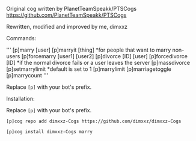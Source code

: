 Original cog written by PlanetTeamSpeakk/PTSCogs https://github.com/PlanetTeamSpeakk/PTSCogs

Rewritten, modified and improved by me, dimxxz

Commands:

'''
[p]marry [user]
[p]marryit [thing]				*for people that want to marry non-users
[p]forcemarry [user1] [user2]
[p]divorce [ID] [user]
[p]forcedivorce [ID]			*if the normal divorce fails or a user leaves the server
[p]massdivorce
[p]setmarrylimit				*default is set to 1
[p]marrylimit
[p]marriagetoggle
[p]marrycount
'''

Replace `[p]` with your bot's prefix.


Installation:

Replace `[p]` with your bot's prefix.
```
[p]cog repo add dimxxz-Cogs https://github.com/dimxxz/dimxxz-Cogs
```
```
[p]cog install dimxxz-Cogs marry
```
